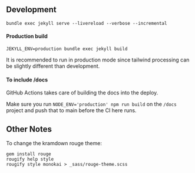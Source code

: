 ## Development

```
bundle exec jekyll serve --livereload --verbose --incremental
```

#### Production build

```
JEKYLL_ENV=production bundle exec jekyll build
```

It is recommended to run in production mode since tailwind processing can be slightly different than development.

#### To include /docs

GitHub Actions takes care of building the docs into the deploy.

Make sure you run `NODE_ENV='production' npm run build` on the `/docs` project and push that to main before the CI here runs.

## Other Notes

To change the kramdown rouge theme:

```
gem install rouge
rougify help style
rougify style monokai > _sass/rouge-theme.scss
```
